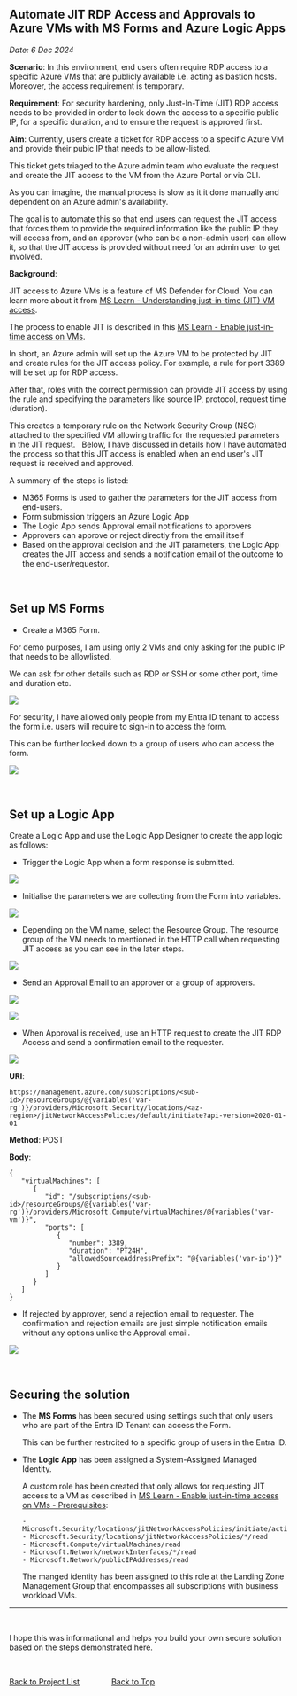 

## Automate JIT RDP Access and Approvals to Azure VMs with MS Forms and Azure Logic Apps  
_Date: 6 Dec 2024_

**Scenario**: In this environment, end users often require RDP access to a specific Azure VMs that are publicly available i.e. acting as bastion hosts. Moreover, the access requirement is temporary. 

**Requirement**: For security hardening, only Just-In-Time (JIT) RDP access needs to be provided in order to lock down the access to a specific public IP, for a specific duration, and to ensure the request is approved first.

**Aim**: 
Currently, users create a ticket for RDP access to a specific Azure VM and provide their pubic IP that needs to be allow-listed. 

This ticket gets triaged to the Azure admin team who evaluate the request and create the JIT access to the VM from the Azure Portal or via CLI. 

As you can imagine, the manual process is slow as it it done manually and dependent on an Azure admin's availability.

The goal is to automate this so that end users can request the JIT access that forces them to provide the required information like the public IP they will access from, and an approver (who can be a non-admin user) can allow it, so that the JIT access is provided without need for an admin user to get involved. 

**Background**: 

JIT access to Azure VMs is a feature of MS Defender for Cloud. You can learn more about it from [MS Learn - Understanding just-in-time (JIT) VM access](https://learn.microsoft.com/en-us/azure/defender-for-cloud/just-in-time-access-overview?tabs=defender-for-container-arch-aks).

The process to enable JIT is described in this [MS Learn - Enable just-in-time access on VMs](https://learn.microsoft.com/en-us/azure/defender-for-cloud/just-in-time-access-usage). 

In short, an Azure admin will set up the Azure VM to be protected by JIT and create rules for the JIT access policy. For example, a rule for port 3389 will be set up for RDP access. 

After that, roles with the correct permission can provide JIT access by using the rule and specifying the parameters like source IP, protocol, request time (duration).

This creates a temporary rule on the Network Security Group (NSG) attached to the specified VM allowing traffic for the requested parameters in the JIT request. 
&nbsp; 
Below, I have discussed in details how I have automated the process so that this JIT access is enabled when an end user's JIT request is received and approved.

A summary of the steps is listed:
   - M365 Forms is used to gather the parameters for the JIT access from end-users. 
   - Form submission triggers an Azure Logic App
   - The Logic App sends Approval email notifications to approvers
   - Approvers can approve or reject directly from the email itself
   - Based on the approval decision and the JIT parameters, the Logic App creates the JIT access and sends a notification email of the outcome to the end-user/requestor.

&nbsp;

## Set up MS Forms 

- Create a M365 Form. 

For demo purposes, I am using only 2 VMs and only asking for the public IP that needs to be allowlisted. 

We can ask for other details such as RDP or SSH or some other port, time and duration etc. 

   ![](/assets/img/projects/jit_access/ms-form-fields.png)

For security, I have allowed only people from my Entra ID tenant to access the form i.e. users will require to sign-in to access the form. 

This can be further locked down to a group of users who can access the form. 

   ![](/assets/img/projects/jit_access/ms-form-settings.png)

&nbsp; 

## Set up a Logic App

Create a Logic App and use the Logic App Designer to create the app logic as follows:

- Trigger the Logic App when a form response is submitted. 

![](/assets/img/projects/jit_access/logic-app-trigger.png)

- Initialise the parameters we are collecting from the Form into variables.

![](/assets/img/projects/jit_access/logic-app-vars.png)

- Depending on the VM name, select the Resource Group. 
   The resource group of the VM needs to mentioned in the HTTP call when requesting JIT access as you can see in the later steps.

![](/assets/img/projects/jit_access/logic-app-set-rg.png)

- Send an Approval Email to an approver or a group of approvers.

![](/assets/img/projects/jit_access/logic-app-approval.png)

![](/assets/img/projects/jit_access/logic-app-approval-details.png)

- When Approval is received, use an HTTP request to create the JIT RDP Access and send a confirmation email to the requester.

![](/assets/img/projects/jit_access/logic-app-http.png)

**URI**:
   ```
   https://management.azure.com/subscriptions/<sub-id>/resourceGroups/@{variables('var-rg')}/providers/Microsoft.Security/locations/<az-region>/jitNetworkAccessPolicies/default/initiate?api-version=2020-01-01
   ```

**Method**: POST

**Body**:
   ```
   {
      "virtualMachines": [
         {
            "id": "/subscriptions/<sub-id>/resourceGroups/@{variables('var-rg')}/providers/Microsoft.Compute/virtualMachines/@{variables('var-vm')}",
            "ports": [
               {
                  "number": 3389,
                  "duration": "PT24H",
                  "allowedSourceAddressPrefix": "@{variables('var-ip')}"
               }
            ]
         }
      ]  
   }
   ```

- If rejected by approver, send a rejection email to requester. 
The confirmation and rejection emails are just simple notification emails without any options unlike the Approval email.

![](/assets/img/projects/jit_access/logic-app-rejection.png)

&nbsp;

## Securing the solution

   - The **MS Forms** has been secured using settings such that only users who are part of the Entra ID Tenant can access the Form.

     This can be further restrcited to a specific group of users in the Entra ID.

   - The **Logic App** has been assigned a System-Assigned Managed Identity.
     
     A custom role has been created that only allows for requesting JIT access to a VM as described in [MS Learn - Enable just-in-time access on VMs - Prerequisites](https://learn.microsoft.com/en-us/azure/defender-for-cloud/just-in-time-access-usage#prerequisites):

         - Microsoft.Security/locations/jitNetworkAccessPolicies/initiate/action
         - Microsoft.Security/locations/jitNetworkAccessPolicies/*/read
         - Microsoft.Compute/virtualMachines/read
         - Microsoft.Network/networkInterfaces/*/read
         - Microsoft.Network/publicIPAddresses/read

      The manged identity has been assigned to this role at the Landing Zone Management Group that encompasses all subscriptions with business workload VMs.    
---
&nbsp;    

I hope this was informational and helps you build your own secure solution based on the steps demonstrated here. 

&nbsp;

[Back to Project List](../projects) &emsp; &emsp; &emsp; [Back to Top](#top)